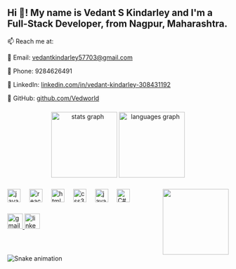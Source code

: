 

<h2 align="left">Hi 👋! My name is Vedant S Kindarley and I'm a Full-Stack Developer, from Nagpur, Maharashtra.</h2>

<p align="left"> 📫 Reach me at:</p>

<div align="left">
  <p>📧 Email: <a href="mailto:vedantkindarley57703@gmail.com">vedantkindarley57703@gmail.com</a></p>
  <p>📱 Phone: 9284626491</p>
  <p>🔗 LinkedIn: <a href="https://www.linkedin.com/in/vedant-kindarley-308431192/">linkedin.com/in/vedant-kindarley-308431192</a></p>
  <p>🔗 GitHub: <a href="https://github.com/Vedworld">github.com/Vedworld</a></p>
</div>

###

<div align="center">
  <img src="https://github-readme-stats.vercel.app/api?username=Vedworld&hide_title=false&hide_rank=false&show_icons=true&include_all_commits=true&count_private=true&disable_animations=false&theme=dracula&locale=en&hide_border=false" height="150" alt="stats graph"  />
  <img src="https://github-readme-stats.vercel.app/api/top-langs?username=Vedworld&locale=en&hide_title=false&layout=compact&card_width=320&langs_count=5&theme=dracula&hide_border=false" height="150" alt="languages graph"  />
</div>

###

<img align="right" height="150" src="https://i.imgflip.com/65efzo.gif"  />

###

<div align="left">
  <img src="https://cdn.jsdelivr.net/gh/devicons/devicon/icons/javascript/javascript-original.svg" height="30" alt="javascript logo"  />
  <img width="12" />
 
  <img src="https://cdn.jsdelivr.net/gh/devicons/devicon/icons/react/react-original.svg" height="30" alt="react logo"  />
  <img width="12" />
  <img src="https://cdn.jsdelivr.net/gh/devicons/devicon/icons/html5/html5-original.svg" height="30" alt="html5 logo"  />
  <img width="12" />
  <img src="https://cdn.jsdelivr.net/gh/devicons/devicon/icons/css3/css3-original.svg" height="30" alt="css3 logo"  />
  <img width="12" />
  <img src="https://cdn.jsdelivr.net/gh/devicons/devicon/icons/java/java-original.svg" height="30" alt="java logo"  />
  <img width="12" />
  <img src="https://upload.wikimedia.org/wikipedia/commons/b/bd/Logo_C_sharp.svg" height="30" alt="C# logo"  />
</div>

###

<div align="left">

  <a href="mailto:vedantkindarley57703@gmail.com">
    <img src="https://img.shields.io/static/v1?message=Gmail&logo=gmail&label=&color=D14836&logoColor=white&labelColor=&style=for-the-badge" height="35" alt="gmail logo"  />
  </a>
  <a href="https://www.linkedin.com/in/vedant-kindarley-308431192/">
    <img src="https://img.shields.io/static/v1?message=LinkedIn&logo=linkedin&label=&color=0077B5&logoColor=white&labelColor=&style=for-the-badge" height="35" alt="linkedin logo"  />
  </a>
</div>

###

<br clear="both">

<img src="https://raw.githubusercontent.com/Vedworld/Vedworld/output/snake.svg" alt="Snake animation" />

###
